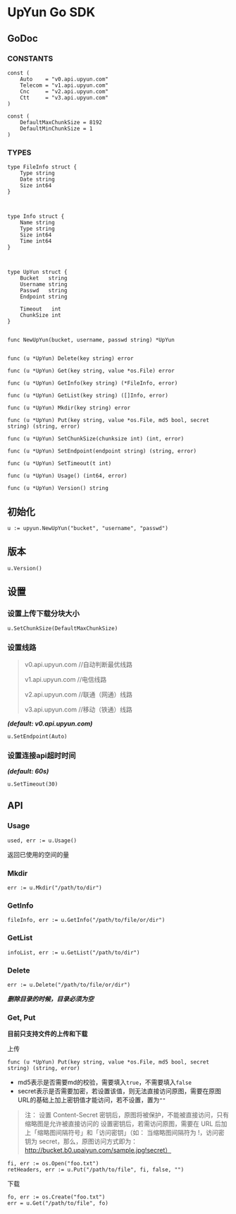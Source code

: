 # UpYun Go SDK

## GoDoc

### CONSTANTS
```
const (
    Auto    = "v0.api.upyun.com"
    Telecom = "v1.api.upyun.com"
    Cnc     = "v2.api.upyun.com"
    Ctt     = "v3.api.upyun.com"
)

const (
    DefaultMaxChunkSize = 8192
    DefaultMinChunkSize = 1
)

```

### TYPES

```
type FileInfo struct {
    Type string
    Date string
    Size int64
}



type Info struct {
    Name string
    Type string
    Size int64
    Time int64
}



type UpYun struct {
    Bucket   string
    Username string
    Passwd   string
    Endpoint string

    Timeout   int
    ChunkSize int
}


func NewUpYun(bucket, username, passwd string) *UpYun


func (u *UpYun) Delete(key string) error

func (u *UpYun) Get(key string, value *os.File) error

func (u *UpYun) GetInfo(key string) (*FileInfo, error)

func (u *UpYun) GetList(key string) ([]Info, error)

func (u *UpYun) Mkdir(key string) error

func (u *UpYun) Put(key string, value *os.File, md5 bool, secret string) (string, error)

func (u *UpYun) SetChunkSize(chunksize int) (int, error)

func (u *UpYun) SetEndpoint(endpoint string) (string, error)

func (u *UpYun) SetTimeout(t int)

func (u *UpYun) Usage() (int64, error)

func (u *UpYun) Version() string

```

## 初始化

```
u := upyun.NewUpYun("bucket", "username", "passwd")

```

## 版本

```
u.Version()

```

## 设置

### 设置上传下载分块大小
```
u.SetChunkSize(DefaultMaxChunkSize)
```

### 设置线路

> v0.api.upyun.com //自动判断最优线路
> 
> v1.api.upyun.com //电信线路
>
> v2.api.upyun.com //联通（网通）线路
>
> v3.api.upyun.com //移动（铁通）线路

***(default: v0.api.upyun.com)***

```
u.SetEndpoint(Auto)
```
### 设置连接api超时时间
***(default: 60s)***

```
u.SetTimeout(30)
```
## API

### Usage

```
used, err := u.Usage()
```

返回已使用的空间的量

### Mkdir

```
err := u.Mkdir("/path/to/dir")
```

### GetInfo
```
fileInfo, err := u.GetInfo("/path/to/file/or/dir")
```

### GetList
```
infoList, err := u.GetList("/path/to/dir")
```

### Delete
```
err := u.Delete("/path/to/file/or/dir")
```
***删除目录的时候，目录必须为空***

### Get, Put
**目前只支持文件的上传和下载**

上传

```
func (u *UpYun) Put(key string, value *os.File, md5 bool, secret string) (string, error)
```
* md5表示是否需要md的校验，需要填入`true`，不需要填入`false`
* secret表示是否需要加密，若设置该值，则无法直接访问原图，需要在原图URL的基础上加上密钥值才能访问，若不设置，置为`""`

> 注： 设置 Content-Secret 密钥后，原图将被保护，不能被直接访问，只有缩略图是允许被直接访问的 设置密钥后，若需访问原图，需要在 URL 后加上「缩略图间隔符号」和「访问密钥」（如： 当缩略图间隔符为 !，访问密钥为 secret，那么，原图访问方式即为： http://bucket.b0.upaiyun.com/sample.jpg!secret）

```
fi, err := os.Open("foo.txt")
retHeaders, err := u.Put("/path/to/file", fi, false, "")
```

下载


```
fo, err := os.Create("foo.txt")
err = u.Get("/path/to/file", fo)
```



